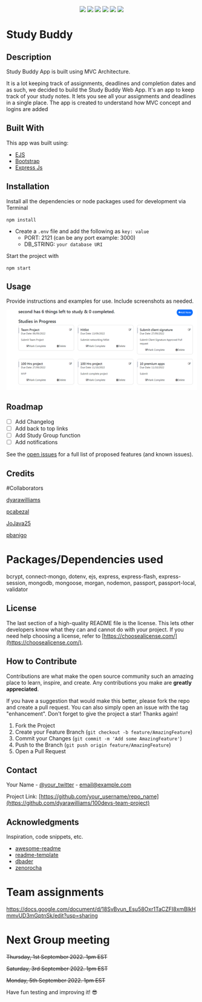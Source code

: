  <p align="center">
<img src="https://img.shields.io/github/contributors/dyarawilliams/100devs-team-project?color=blue&style=for-the-badge">
<img src="https://img.shields.io/github/forks/dyarawilliams/100devs-team-project?color=lgreen&style=for-the-badge">
<img src="https://img.shields.io/github/stars/dyarawilliams/100devs-team-project?color=yellow&style=for-the-badge">
<img src="https://img.shields.io/github/issues/dyarawilliams/100devs-team-project?color=red&style=for-the-badge">
<img src="https://img.shields.io/github/issues-pr/dyarawilliams/100devs-team-project?color=darkorange&label=Pull%20Requests&style=for-the-badge">
<img src="https://img.shields.io/github/license/dyarawilliams/100devs-team-project?style=for-the-badge">
</p>

# Study Buddy

## Description

Study Buddy App is built using MVC Architecture.

It is a lot keeping track of assignments, deadlines and completion dates and as such, we decided to build the Study Buddy Web App.
It's an app to keep track of your study notes. It lets you see all your assignments and deadlines in a single place. The app is created to understand how MVC concept and logins are added



## Built With

This app was built using: 

* [EJS](https://ejs.org/)
* [Bootstrap](https://getbootstrap.com)
* [Express Js](https://expressjs.org)

## Installation

Install all the dependencies or node packages used for development via Terminal

`npm install` 


- Create a `.env` file and add the following as `key: value` 
  - PORT: 2121 (can be any port example: 3000) 
  - DB_STRING: `your database URI` 

Start the project with

`npm start` 


## Usage

Provide instructions and examples for use. Include screenshots as needed.

![Project Screen Shot](public/images/studypage.png?raw=true)

## Roadmap

- [ ] Add Changelog
- [ ] Add back to top links
- [ ] Add Study Group function
- [ ] Add notifications

See the [open issues](https://github.com/dyarawilliams/100devs-team-project/issues) for a full list of proposed features (and known issues).


## Credits

#Collaborators

[dyarawilliams](https://github.com/dyarawilliams)

[pcabezal](https://github.com/pcabezal)

[JoJava25](https://github.com/JoJava25)

[pbanigo](https://github.com/pbanigo)

 
# Packages/Dependencies used 

bcrypt, connect-mongo, dotenv, ejs, express, express-flash, express-session, mongodb, mongoose, morgan, nodemon, passport, passport-local, validator


## License

The last section of a high-quality README file is the license. This lets other developers know what they can and cannot do with your project. If you need help choosing a license, refer to [https://choosealicense.com/](https://choosealicense.com/).

## How to Contribute

Contributions are what make the open source community such an amazing place to learn, inspire, and create. Any contributions you make are **greatly appreciated**.

If you have a suggestion that would make this better, please fork the repo and create a pull request. You can also simply open an issue with the tag "enhancement".
Don't forget to give the project a star! Thanks again!

1. Fork the Project
2. Create your Feature Branch (`git checkout -b feature/AmazingFeature`)
3. Commit your Changes (`git commit -m 'Add some AmazingFeature'`)
4. Push to the Branch (`git push origin feature/AmazingFeature`)
5. Open a Pull Request

## Contact

Your Name - [@your_twitter](https://twitter.com/your_username) - email@example.com

Project Link: [https://github.com/your_username/repo_name](https://github.com/dyarawilliams/100devs-team-project)

## Acknowledgments

Inspiration, code snippets, etc.
* [awesome-readme](https://github.com/matiassingers/awesome-readme)
* [readme-template](https://gist.github.com/DomPizzie/7a5ff55ffa9081f2de27c315f5018afc)
* [dbader](https://github.com/dbader/readme-template)
* [zenorocha](https://gist.github.com/zenorocha/4526327)

# Team assignments

https://docs.google.com/document/d/18SvBvun_Esu58Oxr1TaCZFI8xmBIkHmmvUD3mGptnSk/edit?usp=sharing

# Next Group meeting

~~Thursday, 1st September 2022. 1pm EST~~

~~Saturday, 3rd September 2022. 1pm EST~~

~~Monday, 5th September 2022. 1pm EST~~

 Have fun testing and improving it! 😎


